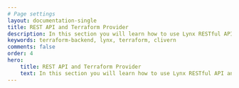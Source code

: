 ```yaml
---
# Page settings
layout: documentation-single
title: REST API and Terraform Provider
description: In this section you will learn how to use Lynx RESTful API and the terraform provider to automate the boring stuff.
keywords: terraform-backend, lynx, terraform, clivern
comments: false
order: 4
hero:
    title: REST API and Terraform Provider
    text: In this section you will learn how to use Lynx RESTful API and the terraform provider to automate the boring stuff.
---
```


